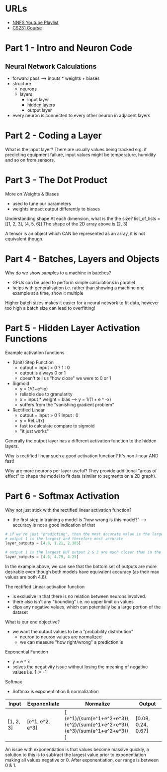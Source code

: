 # URLs
- [NNFS Youtube Playlist](https://youtube.com/playlist?list=PLQVvvaa0QuDcjD5BAw2DxE6OF2tius3V3)
- [CS231 Course](https://cs231n.github.io/neural-networks-case-study/)

# Part 1 - Intro and Neuron Code
## Neural Network Calculations
- forward pass --> inputs * weights + biases
- structure
  - neurons
  - layers
    - input layer
    - hidden layers
    - output layer
- every neuron is connected to every other neuron in adjacent layers

# Part 2 - Coding a Layer
What is the input layer? There are usually values being tracked e.g. if predicting equipment failure, input values might be temperature, humidity and so on from sensors.

# Part 3 - The Dot Product
More on Weights & Biases
- used to tune our parameters
- weights impact output differently to biases

Understanding shape
At each dimension, what is the the size?
list_of_lists = [[1, 2, 3], [4, 5, 6]]
The shape of the 2D array above is (2, 3)

A tensor is an object which CAN be represented as an array, it is not equivalent though.

# Part 4 - Batches, Layers and Objects
Why do we show samples to a machine in batches?
- GPUs can be used to perform simple calculations in parallel
- helps with generalisation i.e. rather than showing a machine one example at a time, show it multiple

Higher batch sizes makes it easier for a neural network to fit data, however too high a batch size can lead to overfitting!

# Part 5 - Hidden Layer Activation Functions
Example activation functions
- (Unit) Step Function
  - output = input > 0 ? 1 : 0
  - output is always 0 or 1
  - doesn't tell us "how close" we were to 0 or 1
- Sigmoid
  - y = 1/(1+e^-x)
  - reliable due to granularity
  - x = input * weight + bias --> y = 1/(1 + e ^ -x)
  - suffers from the "vanishing gradient problem"
- Rectified Linear
  - output = input > 0 ? input : 0
  - y = ReLU(x)
  - fast to calculate compare to sigmoid
  - "it just works"

Generally the output layer has a different activation function to the hidden layers.

Why is rectified linear such a good activation function? It's non-linear AND fast!

Why are more neurons per layer useful? They provide additional "areas of effect" to shape the model to fit data (similar to segments on a 2D graph).

# Part 6 - Softmax Activation
Why not just stick with the rectified linear activation function?
- the first step in training a model is "how wrong is this model?" --> accuracy is not a good indication of that
```python
# if we're just "predicting", then the most accurate value is the largest
# output 1 is the largest and therefore most accurate
layer_outputs = [4.8, 1.21, 2.385]

# output 1 is the largest BUT output 2 & 3 are much closer than in the previous set
layer_outputs = [4.8, 4.79, 4.25]
```

In the example above, we can see that the bottom set of outputs are more desirable even though both models have equivalent accuracy (as their max values are both 4.8). 

The rectified Linear activation function 
- is exclusive in that there is no relation between neurons involved. 
- there also isn't any "bounding" i.e. no upper limit on values
- clips any negative values, which can potentially be a large portion of the dataset

What is our end objective?
- we want the output values to be a "probability distribution"
  - neuron to neuron values are normalized
  - we can measure "how right/wrong" a prediction is

Exponential Function
- y = e ^ x
- solves the negativity issue without losing the meaning of negative values i.e. 1 != -1

Softmax
- Softmax is exponentiation & normalization

Input | Exponentiate | Normalize | Output
-|-|-|-
[1, 2, 3] | [e^1, e^2, e^3] | [ (e^1)/(sum(e^1+e^2+e^3)), <br> (e^2)/(sum(e^1+e^2+e^3)), <br> (e^3)/(sum(e^1+e^2+e^3)) ] | [0.09, 0.24, 0.67]

An issue with exponentiation is that values become massive quickly, a solution to this is to subtract the largest value prior to exponentiation making all values negative or 0. After exponentiation, our range is between 0 & 1.

